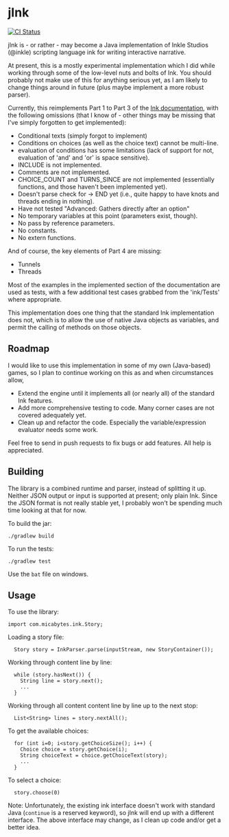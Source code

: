 # jInk

[![CI Status](http://img.shields.io/travis/micabytes/jink.svg?style=flat)](https://travis-ci.org/micabytes/jink)

jInk is - or rather - may become a Java implementation of Inkle Studios (@inkle) scripting language ink for writing interactive narrative.

At present, this is a mostly experimental implementation which I did while working through some of the low-level nuts and bolts of Ink. You should probably not make use of this for anything serious yet, as I am likely to change things around in future (plus maybe implement a more robust parser).

Currently, this reimplements Part 1 to Part 3 of the [Ink documentation](https://github.com/inkle/ink/blob/master/Documentation/WritingWithInk.md), with the following omissions (that I know of - other things may be missing that I've simply forgotten to get implemented):

- Conditional texts (simply forgot to implement) 
- Conditions on choices (as well as the choice text) cannot be multi-line.
- evaluation of conditions has some limitations (lack of support for not, evaluation of 'and' and 'or' is space sensitive).
- INCLUDE is not implemented.
- Comments are not implemented.
- CHOICE_COUNT and TURNS_SINCE are not implemented (essentially functions, and those haven't been implemented yet).
- Doesn't parse check for -> END yet (i.e., quite happy to have knots and threads ending in nothing).
- Have not tested "Advanced: Gathers directly after an option"
- No temporary variables at this point (parameters exist, though).
- No pass by reference parameters.
- No constants.
- No extern functions.

And of course, the key elements of Part 4 are missing:
- Tunnels
- Threads

Most of the examples in the implemented section of the documentation are used as tests, with a few additional test cases grabbed from the 'ink/Tests' where appropriate.

This implementation does one thing that the standard Ink implementation does not, which is to allow the use of native Java objects as variables, and permit the calling of methods on those objects.

## Roadmap

I would like to use this implementation in some of my own (Java-based) games, so I plan to continue working on this as and when circumstances allow,

- Extend the engine until it implements all (or nearly all) of the standard Ink features.
- Add more comprehensive testing to code. Many corner cases are not covered adequately yet.
- Clean up and refactor the code. Especially the variable/expression evaluator needs some work.

Feel free to send in push requests to fix bugs or add features. All help is appreciated.

## Building

The library is a combined runtime and parser, instead of splitting it up. Neither JSON output or input is supported at present; only plain Ink. Since the JSON format is not really stable yet, I probably won't be spending much time looking at that for now.

To build the jar:
```
./gradlew build
```

To run the tests:
```
./gradlew test
```
Use the `bat` file on windows.


## Usage

To use the library:

```
import com.micabytes.ink.Story;
```

Loading a story file:
```
  Story story = InkParser.parse(inputStream, new StoryContainer());
```

Working through content line by line:
```
  while (story.hasNext()) {
    String line = story.next();
    ...
  }
```

Working through all content content line by line up to the next stop:
```
  List<String> lines = story.nextAll();
```

To get the available choices:
```
  for (int i=0; i<story.getChoiceSize(); i++) {
    Choice choice = story.getChoice(i);
    String choiceText = choice.getChoiceText(story);
    ...
  }
```

To select a choice:
```
  story.choose(0)
```

Note: Unfortunately, the existing ink interface doesn't work with standard Java (`continue` is a reserved keyword), so jInk will end up with a different interface. The above interface may change, as I clean up code and/or get a better idea.


